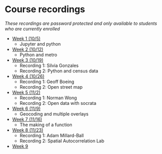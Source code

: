 # Course recordings

*These recordings are password protected and only available to students who are currently enrolled*

- [Week 1 (10/5)](https://ucla.zoom.us/rec/share/DcQ59rmD4lHO9xnUdyAB0F6u60S1Q4G_QiF4-3fj0VvVVlLjhVkcjj6iZYTUTEb0.MTi2IeRHwIZ2P8ul)
  - Jupyter and python
- [Week 2 (10/12)](https://ucla.zoom.us/rec/share/R63dOKRUFJvLWT_Txy33ST_Fc-_d7UKCTaFqeBZfBLn_Ba2srt63VphUC879kd54.r3e0Uj7YBDSKDXQO)
  - Python and metro
- [Week 3 (10/19)](https://ucla.zoom.us/rec/share/6H9cP5zb0RJyi92IQDnRB1d9GiqzTmEfWlPU0Bc-do3AWGjs_67wLTA-QqpMWxq_.W7egQNlYFni117my)
  - Recording 1: Silvia Gonzales
  - Recording 2: Python and census data
- [Week 4 (10/26)](https://ucla.zoom.us/rec/share/edQ4AiCSi07WcY5jt5jYCrfGQRmi_yslAFivg6Wdh4W-snWUXqAZDrjxKStFUYVH.OjgM16bX9tu3deIe)
  - Recording 1: Geoff Boeing
  - Recording 2: Open street map
- [Week 5 (11/2)](https://ucla.zoom.us/rec/share/yw5-FH_3UvxGyQ1RV8eP4funkY4NpuJ_s8ztMTGDpeUaFNCHVHnOP05saAcnNE1e.pN5_6ScZVBLSe7-F)
  - Recording 1: Norman Wong
  - Recording 2: Open data with socrata
- [Week 6 (11/9)](https://ucla.zoom.us/rec/share/HQuVD9x_TbBAULOnv77sJ6gTjSkkY_edN87_32N6QYUjGQ2ZNlvO-Lv8j4peUtp1.KTt34Ly__4uWlWXN)
  - Geocoding and multiple overlays
- [Week 7 (11/16)](https://ucla.zoom.us/rec/share/gTQvU5FV6d_AJ2uIrfgEwfYvfEo2iNkTAZwR_HI_XHiE5xDZR2bfQrV_XViis0J0.XxfcKZF8vSUxeMiJ)
  - The making of a function
- [Week 8 (11/23)](https://ucla.zoom.us/rec/share/j6MjsYyns2AO-MHAdL79uV8t7zQr979TD9lCnq84oqkQMZws9pXSfstEeRr0bvgA.ttX8x4vBD6viii2S)
  - Recording 1: Adam Millard-Ball
  - Recording 2: Spatial Autocorrelation Lab
- [Week 9]()

